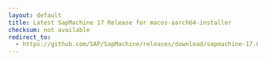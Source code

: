 ```yaml
---
layout: default
title: Latest SapMachine 17 Release for macos-aarch64-installer
checksum: not available
redirect_to:
  - https://github.com/SAP/SapMachine/releases/download/sapmachine-17.0.8.1/sapmachine-jre-17.0.8.1_macos-aarch64_bin.dmg
---
```

